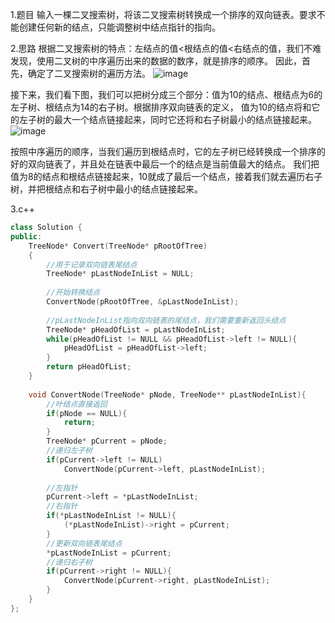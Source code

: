 1.题目
输入一棵二叉搜索树，将该二叉搜索树转换成一个排序的双向链表。要求不能创建任何新的结点，只能调整树中结点指针的指向。

2.思路
根据二叉搜索树的特点：左结点的值<根结点的值<右结点的值，我们不难发现，使用二叉树的中序遍历出来的数据的数序，就是排序的顺序。
因此，首先，确定了二叉搜索树的遍历方法。
![image](https://github.com/zzh501937684/work/blob/master/%E5%89%91%E6%8C%87offer-%E4%BA%8C%E5%8F%89%E6%90%9C%E7%B4%A2%E6%A0%91/pic02.jpg)

接下来，我们看下图，我们可以把树分成三个部分：值为10的结点、根结点为6的左子树、根结点为14的右子树。根据排序双向链表的定义，
值为10的结点将和它的左子树的最大一个结点链接起来，同时它还将和右子树最小的结点链接起来。
![image](https://github.com/zzh501937684/work/blob/master/%E5%89%91%E6%8C%87offer-%E4%BA%8C%E5%8F%89%E6%90%9C%E7%B4%A2%E6%A0%91/pic01.jpg)

按照中序遍历的顺序，当我们遍历到根结点时，它的左子树已经转换成一个排序的好的双向链表了，并且处在链表中最后一个的结点是当前值最大的结点。
我们把值为8的结点和根结点链接起来，10就成了最后一个结点，接着我们就去遍历右子树，并把根结点和右子树中最小的结点链接起来。


3.c++
```c++
class Solution {
public:
    TreeNode* Convert(TreeNode* pRootOfTree)
    {
        //用于记录双向链表尾结点
        TreeNode* pLastNodeInList = NULL;
        
        //开始转换结点
        ConvertNode(pRootOfTree, &pLastNodeInList);
        
        //pLastNodeInList指向双向链表的尾结点，我们需要重新返回头结点
        TreeNode* pHeadOfList = pLastNodeInList;
        while(pHeadOfList != NULL && pHeadOfList->left != NULL){
            pHeadOfList = pHeadOfList->left;
        }
        return pHeadOfList;
    }
    
    void ConvertNode(TreeNode* pNode, TreeNode** pLastNodeInList){
        //叶结点直接返回
        if(pNode == NULL){
            return;
        }
        TreeNode* pCurrent = pNode;
        //递归左子树
        if(pCurrent->left != NULL)
            ConvertNode(pCurrent->left, pLastNodeInList);
        
        //左指针
        pCurrent->left = *pLastNodeInList;
        //右指针
        if(*pLastNodeInList != NULL){
            (*pLastNodeInList)->right = pCurrent;
        }
        //更新双向链表尾结点
        *pLastNodeInList = pCurrent;
        //递归右子树
        if(pCurrent->right != NULL){
            ConvertNode(pCurrent->right, pLastNodeInList);
        }
    }
};
```
